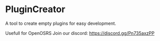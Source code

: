 # PluginCreator
A tool to create empty plugins for easy development.

Usefull for OpenOSRS
Join our discord: https://discord.gg/Pn735axzPP
